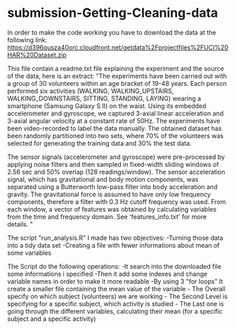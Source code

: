 # submission-Getting-Cleaning-data

In order to make the code working you have to download the data at the following link:
  https://d396qusza40orc.cloudfront.net/getdata%2Fprojectfiles%2FUCI%20HAR%20Dataset.zip
  
This file contain a readme.txt file explaining the experiment and the source of the data,
here is an extract:
"The experiments have been carried out with a group of 30 volunteers within an age bracket of 19-48 years. Each person performed six activities (WALKING, WALKING_UPSTAIRS, WALKING_DOWNSTAIRS, SITTING, STANDING, LAYING) wearing a smartphone (Samsung Galaxy S II) on the waist. Using its embedded accelerometer and gyroscope, we captured 3-axial linear acceleration and 3-axial angular velocity at a constant rate of 50Hz. The experiments have been video-recorded to label the data manually. The obtained dataset has been randomly partitioned into two sets, where 70% of the volunteers was selected for generating the training data and 30% the test data. 

The sensor signals (accelerometer and gyroscope) were pre-processed by applying noise filters and then sampled in fixed-width sliding windows of 2.56 sec and 50% overlap (128 readings/window). The sensor acceleration signal, which has gravitational and body motion components, was separated using a Butterworth low-pass filter into body acceleration and gravity. The gravitational force is assumed to have only low frequency components, therefore a filter with 0.3 Hz cutoff frequency was used. From each window, a vector of features was obtained by calculating variables from the time and frequency domain. See 'features_info.txt' for more details. "

The script "run_analysis.R" I made has two objectives:
  -Turning those data into a tidy data set
  -Creating a file with fewer informations about mean of some variables
  
The Script do the following operations: 
  -It search into the downloaded file some informations i specified
  -Then it add some indexes and change variable names in order to make it more readable 
  -By using 3 "for loops" It create a smaller file containing the mean value of the variable
         - The Overall specify on which subject (volunteers) we are working
         - The Second Level is specifying for a specific subject, which activity is studied
         - The Last one is going through the different variables, calculating their mean 
           (for a specific subject and a specific activity)
         
